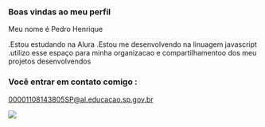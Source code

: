 ### Boas vindas ao meu perfil 

Meu nome é Pedro Henrique

.Estou estudando na Alura
.Estou me desenvolvendo na linuagem javascript
.utilizo esse espaço para minha organizacao e compartilhamentoo dos meu projetos desenvolvendos

### Você entrar em contato comigo :

00001108143805SP@al.educacao.sp.gov.br

![](https://media1.tenor.com/m/YYbqPqvXHn8AAAAd/funny-dogs-me-so-happy.gif)
